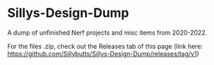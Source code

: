 # Sillys-Design-Dump
A dump of unfinished Nerf projects and misc items from 2020-2022.

For the files .zip, check out the Releases tab of this page (link here: https://github.com/Sillybutts/Sillys-Design-Dump/releases/tag/v1)

